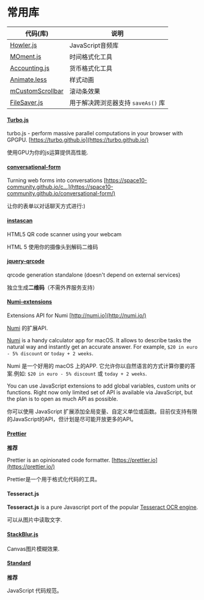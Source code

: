 # 常用库

| 代码(库)                                    | 说明                      |
| ---------------------------------------- | ----------------------- |
| [Howler.js](https://github.com/goldfire/howler.js) | JavaScript音频库           |
| [MOment.js](http://momentjs.cn/docs/)    | 时间格式化工具                 |
| [Accounting.js](http://openexchangerates.github.io/accounting.js/) | 货币格式化工具                 |
| [Animate.less](https://github.com/machito/animate.less) | 样式动画                    |
| [mCustomScrollbar](http://manos.malihu.gr/jquery-custom-content-scroller/) | 滚动条效果                   |
| [FileSaver.js](https://github.com/eligrey/FileSaver.js) | 用于解决跨浏览器支持 `saveAs()` 库 |

#### [Turbo.js](https://github.com/turbo/js)

turbo.js - perform massive parallel computations in your browser with GPGPU. [https://turbo.github.io](https://turbo.github.io/)

使用GPU为你的js运算提供高性能.





#### [conversational-form](https://space10-community.github.io/conversational-form/)

Turning web forms into conversations [https://space10-community.github.io/c…](https://space10-community.github.io/conversational-form/)

让你的表单以对话聊天方式进行:)





#### [instascan](https://github.com/schmich/instascan)

HTML5 QR code scanner using your webcam

HTML 5 使用你的摄像头到解码二维码





#### [jquery-qrcode](https://github.com/jeromeetienne/jquery-qrcode)

qrcode generation standalone (doesn't depend on external services)

独立生成**二维码**（不需外界服务支持）





#### [Numi-extensions](https://github.com/nikolaeu/numi-extensions)

Extensions API for Numi [http://numi.io](http://numi.io/)

[Numi](http://numi.io) 的扩展API.



[Numi](http://numi.io/) is a handy calculator app for macOS. It allows to describe tasks the natural way and instantly get an accurate answer. For example, `$20 in euro - 5% discount` or `today + 2 weeks`.

Numi 是一个好用的 macOS 上的APP. 它允许你以自然语言的方式计算你要的答案.例如: `$20 in euro - 5% discount` 或 `today + 2 weeks`.



You can use JavaScript extensions to add global variables, custom units or functions. Right now only limited set of API is available via JavaScript, but the plan is to open as much API as possible.

你可以使用 JavaScript 扩展添加全局变量、自定义单位或函数。目前仅支持有限的JavaScript的API，但计划是尽可能开放更多的API。





#### [Prettier](https://github.com/prettier/prettier) 

**推荐**

Prettier is an opinionated code formatter. [https://prettier.io](https://prettier.io/)

Prettier是一个用于格式化代码的工具。





#### Tesseract.js

**Tesseract.js** is a pure Javascript port of the popular [Tesseract OCR engine](https://github.com/tesseract-ocr/tesseract).

可以从图片中读取文字.





#### [StackBlur.js](http://www.quasimondo.com/StackBlurForCanvas/StackBlurDemo.html)

Canvas图片模糊效果.





#### [Standard](https://github.com/standard/standard)

**推荐**

JavaScript 代码规范。

